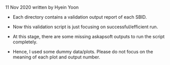 11 Nov 2020 
written by Hyein Yoon

- Each directory contains a validation output report of each SBID.

- Now this validation script is just focusing on successful/efficient run.

- At this stage, there are some missing askapsoft outputs to run the script completely. 

- Hence, I used some dummy data/plots. Please do not focus on the meaning of each plot and output number. 
